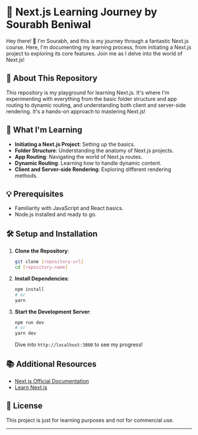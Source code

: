 
# 🌟 Next.js Learning Journey by Sourabh Beniwal

Hey there! 👋 I'm Sourabh, and this is my journey through a fantastic Next.js course. Here, I'm documenting my learning process, from initiating a Next.js project to exploring its core features. Join me as I delve into the world of Next.js!

## 📘 About This Repository

This repository is my playground for learning Next.js. It's where I'm experimenting with everything from the basic folder structure and app routing to dynamic routing, and understanding both client and server-side rendering. It's a hands-on approach to mastering Next.js!

## 🚀 What I'm Learning

- **Initiating a Next.js Project**: Setting up the basics.
- **Folder Structure**: Understanding the anatomy of Next.js projects.
- **App Routing**: Navigating the world of Next.js routes.
- **Dynamic Routing**: Learning how to handle dynamic content.
- **Client and Server-side Rendering**: Exploring different rendering methods.

## 💡 Prerequisites

- Familiarity with JavaScript and React basics.
- Node.js installed and ready to go.

## 🛠 Setup and Installation

1. **Clone the Repository**:
   ```bash
   git clone [repository-url]
   cd [repository-name]
   ```

2. **Install Dependencies**:
   ```bash
   npm install
   # or
   yarn
   ```

3. **Start the Development Server**:
   ```bash
   npm run dev
   # or
   yarn dev
   ```
   Dive into `http://localhost:3000` to see my progress!

## 📚 Additional Resources

- [Next.js Official Documentation](https://nextjs.org/docs)
- [Learn Next.js](https://nextjs.org/learn)


## 📜 License

This project is just for learning purposes and not for commercial use.

---
